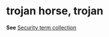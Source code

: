 # trojan horse, trojan

**See** [Security term collection](~/a-z-word-list-term-collections/term-collections/security-terms.md)

